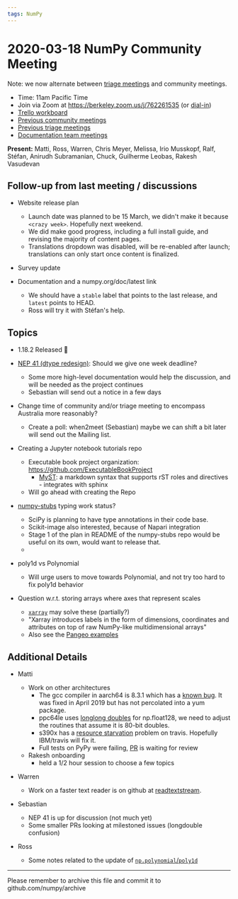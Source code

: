 ```yaml
---
tags: NumPy
---
```


# 2020-03-18 NumPy Community Meeting

Note: we now alternate between [triage meetings](https://hackmd.io/68i_JvOYQfy9ERiHgXMPvg) and community meetings.

- Time: 11am Pacific Time
- Join via Zoom at https://berkeley.zoom.us/j/762261535 (or [dial-in](https://berkeley.zoom.us/u/aC3ENhycM))
- [Trello workboard](https://trello.com/b/Azg4fYZH/numpy-at-bids)
- [Previous community meetings](https://github.com/numpy/archive/tree/master/status_meetings)
- [Previous triage meetings](https://github.com/numpy/archive/tree/master/triage_meetings)
- [Documentation team meetings](https://hackmd.io/oB_boakvRqKR-_2jRV-Qjg)


**Present:** Matti, Ross, Warren, Chris Meyer, Melissa, Irio Musskopf, Ralf, Stéfan, Anirudh Subramanian, Chuck, Guilherme Leobas, Rakesh Vasudevan


## Follow-up from last meeting / discussions

- Website release plan
   - Launch date was planned to be 15 March, we didn't make it because `<crazy week>`. Hopefully next weekend.
   - We did make good progress, including a full install guide, and revising the majority of content pages.
   - Translations dropdown was disabled, will be re-enabled after launch; translations can only start once content is finalized.

- Survey update

- Documentation and a numpy.org/doc/latest link
  - We should have a `stable` label that points to the last release, and `latest` points to HEAD.
  - Ross will try it with Stéfan's help.



## Topics

- 1.18.2 Released 🎉

- [NEP 41 (dtype redesign)](https://numpy.org/neps/nep-0041-improved-dtype-support.html): Should we give one week deadline?
  - Some more high-level documentation would help the discussion, and will be needed as the project continues
  - Sebastian will send out a notice in a few days

- Change time of community and/or triage meeting to encompass Australia more reasonably?
  - Create a poll: when2meet (Sebastian) maybe we can shift a bit later will send out the Mailing list.

- Creating a Jupyter notebook tutorials repo
  * Executable book project organization: https://github.com/ExecutableBookProject
    - [MyST](https://github.com/ExecutableBookProject/MyST-Parser): a markdown syntax that supports rST roles and directives - integrates with sphinx
  - Will go ahead with creating the Repo

- [numpy-stubs](https://github.com/numpy/numpy-stubs) typing work status?
  - SciPy is planning to have type annotations in their code base.
  - Scikit-image also interested, because of Napari integration
  - Stage 1 of the plan in README of the numpy-stubs repo would be useful on its own, would want to release that.
  - 

- poly1d vs Polynomial
    - Will urge users to move towards Polynomial, and not try too hard to fix poly1d behavior

- Question w.r.t. storing arrays where axes that represent scales 
  - [`xarray`](http://xarray.pydata.org/en/stable/) may solve these (partially?)
  - "Xarray introduces labels in the form of dimensions, coordinates and attributes on top of raw NumPy-like multidimensional arrays"
  - Also see the [Pangeo examples](https://pangeo.io/use_cases/)



## Additional Details

- Matti
  - Work on other architectures
    - The gcc compiler in aarch64 is 8.3.1 which has a [known bug](https://github.com/pypa/manylinux/issues/494). It was fixed in April 2019 but has not percolated into a yum package.
    - ppc64le uses [longlong doubles](https://github.com/numpy/numpy/issues/15763) for np.float128, we need to adjust the routines that assume it is 80-bit doubles.
    - s390x has a [resource starvation](https://travis-ci.community/t/no-space-left-on-device-for-system-z/5954/11) problem on travis. Hopefully IBM/travis will fix it.
    - Full tests on PyPy were failing, [PR](https://github.com/numpy/numpy/pull/15750) is waiting for review
  - Rakesh onboarding
    - held a 1/2 hour session to choose a few topics

- Warren

  - Work on a faster text reader is on github at [readtextstream](https://github.com/WarrenWeckesser/readtextstream).

- Sebastian
  * NEP 41 is up for discussion (not much yet)
  * Some smaller PRs looking at milestoned issues (longdouble confusion)

- Ross
  * Some notes related to the update of [`np.polynomial`/`poly1d`](https://hackmd.io/1CUvnChwQmmpqrvmIbKDsA)

---

Please remember to archive this file and commit it to github.com/numpy/archive

